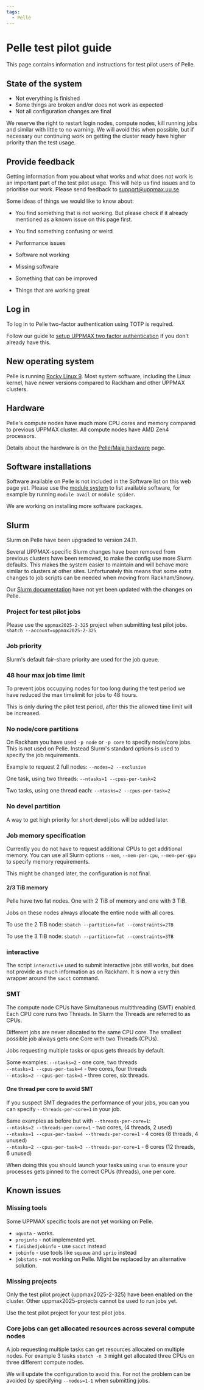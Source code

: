 ```yaml
---
tags:
  - Pelle
---
```


# Pelle test pilot guide

This page contains information and instructions for test pilot users
of Pelle.

## State of the system

* Not everything is finished
* Some things are broken and/or does not work as expected
* Not all configuration changes are final

We reserve the right to restart login nodes, compute nodes, kill
running jobs and similar with little to no warning. We will avoid this
when possible, but if necessary our continuing work on getting the
cluster ready have higher priority than the test usage.

## Provide feedback

Getting information from you about what works and what does not work
is an important part of the test pilot usage. This will help us find
issues and to prioritise our work. Please send feedback to
<support@uppmax.uu.se>.

Some ideas of things we would like to know about:

* You find something that is not working. But please check if it
  already mentioned as a known issue on this page first.

* You find something confusing or weird

* Performance issues

* Software not working

* Missing software

* Something that can be improved

* Things that are working great

## Log in

To log in to Pelle two-factor authentication using TOTP is required.

Follow our guide to [setup UPPMAX two factor
authentication](../getting_started/get_uppmax_2fa.md) if you don't
already have this.

## New operating system

Pelle is running [Rocky Linux 9](https://rockylinux.org/). Most system
software, including the Linux kernel, have newer versions compared to
Rackham and other UPPMAX clusters.

## Hardware

Pelle's compute nodes have much more CPU cores and memory compared to
previous UPPMAX cluster. All compute nodes have AMD Zen4 processors.

Details about the hardware is on the [Pelle/Maja
hardware](../hardware/clusters/pelle.md) page.

## Software installations

Software available on Pelle is not included in the Software list on
this web page yet. Please use the [module system](modules.md) to list
available software, for example by running `module avail` or `module
spider`.

We are working on installing more software packages.

## Slurm

Slurm on Pelle have been upgraded to version 24.11.

Several UPPMAX-specific Slurm changes have been removed from previous
clusters have been removed, to make the config use more Slurm
defaults. This makes the system easier to maintain and will behave
more similar to clusters at other sites. Unfortunately this means that
some extra changes to job scripts can be needed when moving from
Rackham/Snowy.

Our [Slurm documentation](./slurm.md) have not yet been updated with
the changes on Pelle.

### Project for test pilot jobs

Please use the `uppmax2025-2-325` project when submitting test pilot
jobs. `sbatch --account=uppmax2025-2-325`

### Job priority

Slurm's default fair-share priority are used for the job queue.

### 48 hour max job time limit

To prevent jobs occupying nodes for too long during the test period we
have reduced the max timelimit for jobs to 48 hours.

This is only during the pilot test period, after this the allowed time
limit will be increased.

### No node/core partitions

On Rackham you have used `-p node` or `-p core` to specify node/core
jobs. This is not used on Pelle. Instead Slurm's standard options is
used to specify the job requirements.

Example to request 2 full nodes: `--nodes=2 --exclusive`

One task, using two threads: `--ntasks=1 --cpus-per-task=2`

Two tasks, using one thread each: `--ntasks=2 --cpus-per-task=2`

### No devel partition

A way to get high priority for short devel jobs will be added later.

### Job memory specification ###

Currently you do not have to request additional CPUs to get additional
memory. You can use all Slurm options `--mem`, `--mem-per-cpu`,
`--mem-per-gpu` to specify memory requirements.

This might be changed later, the configuration is not final.

#### 2/3 TiB memory ####

Pelle have two fat nodes. One with 2 TiB of memory and one with 3 TiB.

Jobs on these nodes always allocate the entire node with all cores.

To use the 2 TiB node: `sbatch --partition=fat --constraints=2TB`

To use the 3 TiB node: `sbatch --partition=fat --constraints=3TB`

### interactive

The script `interactive` used to submit interactive jobs still works,
but does not provide as much information as on Rackham. It is now a
very thin wrapper around the `sacct` command.

### SMT

The compute node CPUs have Simultaneous multithreading (SMT)
enabled. Each CPU core runs two Threads. In Slurm the Threads are
referred to as CPUs.

Different jobs are never allocated to the same CPU core. The smallest
possible job always gets one Core with two Threads (CPUs).

Jobs requesting multiple tasks or cpus gets threads by default.

Some examples:
`--ntasks=2` - one core, two threads  
`--ntasks=1 --cpus-per-task=4` - two cores, four threads  
`--ntasks=2 --cpus-per-task=3` - three cores, six threads.

#### One thread per core to avoid SMT

If you suspect SMT degrades the performance of your jobs, you can you
can specify `--threads-per-core=1` in your job.

Same examples as before but with `--threads-per-core=1`:  
`--ntasks=2 --threads-per-core=1` - two cores, (4 threads, 2 used)  
`--ntasks=1 --cpus-per-task=4 --threads-per-core=1` - 4 cores (8 threads, 4 unused)  
`--ntasks=2 --cpus-per-task=3 --threads-per-core=1` - 6 cores (12 threads, 6 unused)

When doing this you should launch your tasks using `srun` to ensure
your processes gets pinned to the correct CPUs (threads), one per
core.

## Known issues

### Missing tools

Some UPPMAX specific tools are not yet working on Pelle.

* `uquota` - works.
* `projinfo` - not implemented yet.
* `finishedjobinfo` - use `sacct` instead
* `jobinfo` - use tools like `squeue` and `sprio` instead
* `jobstats` - not working on Pelle. Might be replaced by an alternative solution.

### Missing projects

Only the test pilot project (uppmax2025-2-325) have been enabled on
the cluster. Other uppmax2025-projects cannot be used to run jobs yet.

Use the test pilot project for your test pilot jobs.

### Core jobs can get allocated resources across several compute nodes

A job requesting multiple tasks can get resources allocated
on multiple nodes. For example 3 tasks `sbatch -n 3` might get
allocated three CPUs on three different compute nodes.

We will update the configuration to avoid this. For not the problem
can be avoided by specifying `--nodes=1-1` when submitting jobs.
